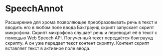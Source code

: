 # SpeechAnnot
Расширение для хрома позволяющее преобразовывать речь в текст и вводить его в любом поле ввода
Бэкграунд скрипт запускает скрипт микрофона. Скрипт микрофона слушает речь и переводит её в текст с помощью Web Speech API. 
Полученный текст передаётся бэкграунд скрипту. А он уже передает текст контент скрипту. Контент скрипт вставляет текст в активное поле ввода. 
